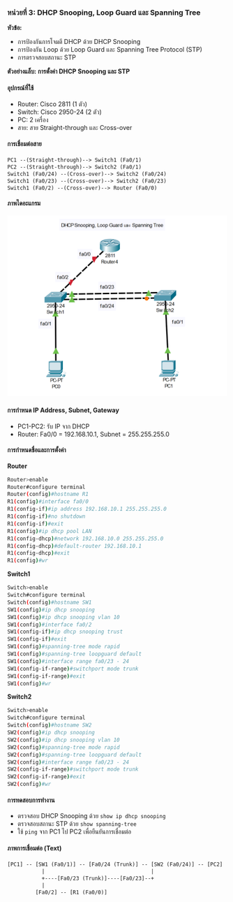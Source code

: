 ### หน่วยที่ 3: DHCP Snooping, Loop Guard และ Spanning Tree
**หัวข้อ:**
- การป้องกันการโจมตี DHCP ด้วย DHCP Snooping
- การป้องกัน Loop ด้วย Loop Guard และ Spanning Tree Protocol (STP)
- การตรวจสอบสถานะ STP

**ตัวอย่างแล็บ: การตั้งค่า DHCP Snooping และ STP**

#### อุปกรณ์ที่ใช้
- Router: Cisco 2811 (1 ตัว)
- Switch: Cisco 2950-24 (2 ตัว)
- PC: 2 เครื่อง
- สาย: สาย Straight-through และ Cross-over

#### การเชื่อมต่อสาย
```
PC1 --(Straight-through)--> Switch1 (Fa0/1)
PC2 --(Straight-through)--> Switch2 (Fa0/1)
Switch1 (Fa0/24) --(Cross-over)--> Switch2 (Fa0/24)
Switch1 (Fa0/23) --(Cross-over)--> Switch2 (Fa0/23)
Switch1 (Fa0/2) --(Cross-over)--> Router (Fa0/0)
```
#### ภาพไดอะแกรม
![ตัวอย่าง VLAN](img.png)

#### การกำหนด IP Address, Subnet, Gateway
- PC1-PC2: รับ IP จาก DHCP
- Router: Fa0/0 = 192.168.10.1, Subnet = 255.255.255.0

#### การกำหนดชื่อและการตั้งค่า
**Router**
```bash
Router>enable
Router#configure terminal
Router(config)#hostname R1
R1(config)#interface fa0/0
R1(config-if)#ip address 192.168.10.1 255.255.255.0
R1(config-if)#no shutdown
R1(config-if)#exit
R1(config)#ip dhcp pool LAN
R1(config-dhcp)#network 192.168.10.0 255.255.255.0
R1(config-dhcp)#default-router 192.168.10.1
R1(config-dhcp)#exit
R1(config)#wr
```
**Switch1**
```bash
Switch>enable
Switch#configure terminal
Switch(config)#hostname SW1
SW1(config)#ip dhcp snooping
SW1(config)#ip dhcp snooping vlan 10
SW1(config)#interface fa0/2
SW1(config-if)#ip dhcp snooping trust
SW1(config-if)#exit
SW1(config)#spanning-tree mode rapid
SW1(config)#spanning-tree loopguard default
SW1(config)#interface range fa0/23 - 24
SW1(config-if-range)#switchport mode trunk
SW1(config-if-range)#exit
SW1(config)#wr
```
**Switch2**
```bash
Switch>enable
Switch#configure terminal
Switch(config)#hostname SW2
SW2(config)#ip dhcp snooping
SW2(config)#ip dhcp snooping vlan 10
SW2(config)#spanning-tree mode rapid
SW2(config)#spanning-tree loopguard default
SW2(config)#interface range fa0/23 - 24
SW2(config-if-range)#switchport mode trunk
SW2(config-if-range)#exit
SW2(config)#wr
```

#### การทดสอบการทำงาน
- ตรวจสอบ DHCP Snooping ด้วย `show ip dhcp snooping`
- ตรวจสอบสถานะ STP ด้วย `show spanning-tree`
- ใช้ `ping` จาก PC1 ไป PC2 เพื่อยืนยันการเชื่อมต่อ

#### ภาพการเชื่อมต่อ (Text)
```
[PC1] -- [SW1 (Fa0/1)] -- [Fa0/24 (Trunk)] -- [SW2 (Fa0/24)] -- [PC2]
           |                                  |
           +----[Fa0/23 (Trunk)]----[Fa0/23]--+
           |
         [Fa0/2] -- [R1 (Fa0/0)]
```
